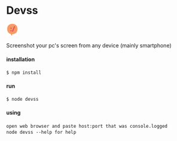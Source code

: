 # Devss
![alt text](web/icon.png)

Screenshot your pc's screen from any device (mainly smartphone)

#### installation
    $ npm install
   
#### run
    $ node devss

#### using
    open web browser and paste host:port that was console.logged
    node devss --help for help
